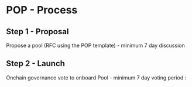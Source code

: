 # POP - Process

## Step 1 - Proposal

Propose a pool (RFC using the POP template) - minimum 7 day discussion

## Step 2 - Launch

Onchain governance vote to onboard Pool - minimum 7 day voting period :